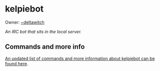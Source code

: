 kelpiebot
==========

Owner: [~deltawitch](https://tilde.town/~deltawitch)

*An IRC bot that sits in the local server.*

## Commands and more info

[An updated list of commands and more information about kelpiebot can be found here](https://tilde.town/~deltawitch/projects.html).
